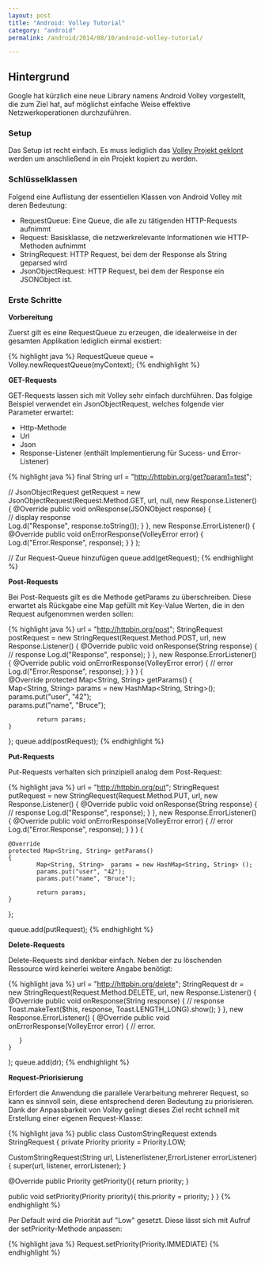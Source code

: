 ```yaml
---
layout: post
title: "Android: Volley Tutorial"
category: "android"
permalink: /android/2014/08/10/android-volley-tutorial/

---
```




## Hintergrund

Google hat kürzlich eine neue Library namens Android Volley vorgestellt, die zum Ziel hat, auf möglichst einfache Weise effektive Netzwerkoperationen durchzuführen.


### Setup
                                                             
Das Setup ist recht einfach. Es muss lediglich das <a href="https://android.googlesource.com/platform/frameworks/volley">Volley Projekt geklont</a> werden um anschließend in ein Projekt kopiert zu werden.

### Schlüsselklassen

Folgend eine Auflistung der essentiellen Klassen von Android Volley mit deren Bedeutung:

- RequestQueue: Eine Queue, die alle zu tätigenden HTTP-Requests aufnimmt
- Request: Basisklasse, die netzwerkrelevante Informationen wie HTTP-Methoden aufnimmt
- StringRequest: HTTP Request, bei dem der Response als String geparsed wird
- JsonObjectRequest: HTTP Request, bei dem der Response ein JSONObject ist.

### Erste Schritte

<strong>Vorbereitung</strong>

Zuerst gilt es eine RequestQueue zu erzeugen, die idealerweise in der gesamten Applikation lediglich einmal existiert:

{% highlight java %}
RequestQueue queue = Volley.newRequestQueue(myContext);
{% endhighlight %}

<strong>GET-Requests</strong>

GET-Requests lassen sich mit Volley sehr einfach durchführen. Das folgige Beispiel verwendet ein JsonObjectRequest, welches folgende vier Parameter erwartet:

- Http-Methode
- Url
- Json
- Response-Listener (enthält Implementierung für Sucess- und Error-Listener)

{% highlight java %}
final String url = "http://httpbin.org/get?param1=test";

// 
JsonObjectRequest getRequest = new JsonObjectRequest(Request.Method.GET, url, null,
	new Response.Listener<JSONObject>() 
	{
		@Override
		public void onResponse(JSONObject response) {	
                        // display response		
			Log.d("Response", response.toString());
		}
	}, 
	new Response.ErrorListener() 
	{
		 @Override
		 public void onErrorResponse(VolleyError error) {			 
			Log.d("Error.Response", response);
	   }
	}
);

// Zur Request-Queue hinzufügen
queue.add(getRequest);
{% endhighlight %}

<strong>Post-Requests</strong>

Bei Post-Requests gilt es die Methode getParams zu überschreiben. Diese erwartet als Rückgabe eine Map gefüllt mit Key-Value Werten, die in den Request aufgenommen werden sollen:

{% highlight java %}
url = "http://httpbin.org/post";
StringRequest postRequest = new StringRequest(Request.Method.POST, url, 
	new Response.Listener<String>() 
	{
		@Override
		public void onResponse(String response) {
			// response
			Log.d("Response", response);
		}
	}, 
	new Response.ErrorListener() 
	{
		 @Override
		 public void onErrorResponse(VolleyError error) {
			 // error
			 Log.d("Error.Response", response);
	   }
	}
) {		
	@Override
	protected Map<String, String> getParams() 
	{  
			Map<String, String>  params = new HashMap<String, String>();  
			params.put("user", "42");  
			params.put("name", "Bruce");
			
			return params;  
	}
};
queue.add(postRequest);
{% endhighlight %}

<strong>Put-Requests</strong>

Put-Requests verhalten sich prinzipiell analog dem Post-Request:

{% highlight java %}
url = "http://httpbin.org/put";
StringRequest putRequest = new StringRequest(Request.Method.PUT, url, 
	new Response.Listener<String>() 
	{
		@Override
		public void onResponse(String response) {
			// response
			Log.d("Response", response);
		}
	}, 
	new Response.ErrorListener() 
	{
		 @Override
		 public void onErrorResponse(VolleyError error) {
                         // error
			 Log.d("Error.Response", response);
	   }
	}
) {

	@Override
	protected Map<String, String> getParams() 
	{  
			Map<String, String>  params = new HashMap<String, String> ();  
			params.put("user", "42");  
			params.put("name", "Bruce");
			
			return params;  
	}

};

queue.add(putRequest);
{% endhighlight %}

<strong>Delete-Requests</strong>

Delete-Requests sind denkbar einfach. Neben der zu löschenden Ressource wird keinerlei weitere Angabe benötigt:

{% highlight java %}
url = "http://httpbin.org/delete";
StringRequest dr = new StringRequest(Request.Method.DELETE, url, 
	new Response.Listener<String>() 
	{
		@Override
		public void onResponse(String response) {
			// response
			Toast.makeText($this, response, Toast.LENGTH_LONG).show();
		}
	}, 
	new Response.ErrorListener() 
	{
		 @Override
		 public void onErrorResponse(VolleyError error) {
			 // error.
			 
	   }
	}
);
queue.add(dr);
{% endhighlight %}

<strong>Request-Priorisierung</strong>

Erfordert die Anwendung die parallele Verarbeitung mehrerer Request, so kann es sinnvoll sein, diese entsprechend deren Bedeutung zu priorisieren.
Dank der Anpassbarkeit von Volley gelingt dieses Ziel recht schnell mit Erstellung einer eigenen Request-Klasse:

{% highlight java %}
public class CustomStringRequest extends StringRequest {
 private Priority priority = Priority.LOW;

  CustomStringRequest(String url, Listener<string>listener,ErrorListener errorListener) {
    super(url, listener, errorListener);
  }

  @Override
  public Priority getPriority(){
    return priority;
 }

 public void setPriority(Priority priority){
    this.priority = priority;
 }
}
{% endhighlight %}

Per Default wird die Priorität auf "Low" gesetzt. Diese lässt sich mit Aufruf der setPriority-Methode anpassen:

{% highlight java %}
Request.setPriority(Priority.IMMEDIATE)
{% endhighlight %}
